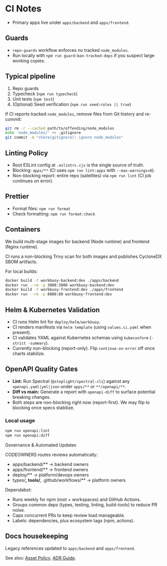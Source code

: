 # CI Notes

- Primary apps live under `apps/backend` and `apps/frontend`.

## Guards

- `repo-guards` workflow enforces no tracked `node_modules`.
- Run locally with `npm run guard:ban-tracked-deps` if you suspect large working copies.

## Typical pipeline

1. Repo guards
2. Typecheck (`npm run typecheck`)
3. Unit tests (`npm test`)
4. (Optional) Seed verification (`npm run seed:roles || true`)

If CI reports tracked `node_modules`, remove files from Git history and re-commit:

```bash
git rm -r --cached path/to/offending/node_modules
echo 'node_modules/' >> .gitignore
git commit -m "chore(gitignore): ignore node_modules"
```

## Linting Policy

- Root ESLint config at `.eslintrc.cjs` is the single source of truth.
- Blocking: `apps/**` (CI uses `npm run lint:apps` with `--max-warnings=0`).
- Non-blocking report: entire repo (satellites) via `npm run lint` (CI job continues on error).

## Prettier

- Format files: `npm run format`
- Check formatting: `npm run format:check`

## Containers

We build multi-stage images for backend (Node runtime) and frontend (Nginx runtime).

CI runs a non-blocking Trivy scan for both images and publishes CycloneDX SBOM artifacts.

For local builds:

```bash
docker build -t workbuoy-backend:dev ./apps/backend
docker run --rm -p 3000:3000 workbuoy-backend:dev
docker build -t workbuoy-frontend:dev ./apps/frontend
docker run --rm -p 8080:80 workbuoy-frontend:dev
```

## Helm & Kubernetes Validation

- CI runs Helm lint for `deploy/helm/workbuoy`.
- CI renders manifests via `helm template` (using `values.ci.yaml` when present).
- CI validates YAML against Kubernetes schemas using `kubeconform` (`-strict -summary`).
- Currently non-blocking (report-only). Flip `continue-on-error` off once charts stabilize.

## OpenAPI Quality Gates

- **Lint:** Run Spectral (`@stoplight/spectral-cli`) against any `openapi.yaml|yml|json` under `apps/**` or `**/openapi/**`.
- **Diff vs main:** Generate a report with `openapi-diff` to surface potential breaking changes.
- Both steps are non-blocking right now (report-first). We may flip to blocking once specs stabilize.

### Local usage

```bash
npm run openapi:lint
npm run openapi:diff
```

Governance & Automated Updates

CODEOWNERS routes reviews automatically:

- apps/backend/** → backend owners
- apps/frontend/** → frontend owners
- deploy/** → platform/devops owners
- types/**, tools/**, .github/workflows/** → platform owners

Dependabot:

- Runs weekly for npm (root + workspaces) and GitHub Actions.
- Groups common deps (types, testing, linting, build-tools) to reduce PR noise.
- Caps concurrent PRs to keep review load manageable.
- Labels: dependencies, plus ecosystem tags (npm, actions).

## Docs housekeeping

Legacy references updated to `apps/backend` and `apps/frontend`.

See also: [Asset Policy](ASSET_POLICY.md), [ADR Guide](adr/README.md).
